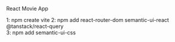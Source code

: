 React Movie App

1: npm create vite
2: npm add react-router-dom semantic-ui-react @tanstack/react-query        
3: npm add semantic-ui-css          
